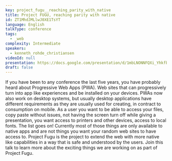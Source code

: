 ```yaml
---
key: project_fugu__reaching_parity_with_native
title: Project FUGU, reaching parity with native
id: ZT1MhdJMLlwJ0XE1TsYT
language: English
talkType: conference
tags:
  - _web
complexity: Intermediate
speakers:
  - kenneth_rohde_christiansen
videoId: null
presentation: https://docs.google.com/presentation/d/1mbLNONNFQXi_YhkfbOO9Wwix6SV2oGS6HIYSPnG-V3c/edit
draft: false
---
```

If you have been to any conference the last five years, you have probably heard about Progressive Web Apps (PWA). Web sites that can progressively turn into app like experiences and be installed on your devices. PWAs now also work on desktop systems, but usually desktop applications have different requirements as they are usually used for creating, in contract to consumption on mobile. As a user you want to be able to access your files, copy paste without issues, not having the screen turn off while giving a presentation, you want access to printers and other devices, access to local fonts. The list goes on! Currently most of those things are only available to native apps and are not things you want your random web sites to have access to. Project Fugu is the project to extend the web with more native like capabilities in a way that is safe and understood by the users. Join this talk to learn more about the exciting things we are working on as part of Project Fugu.